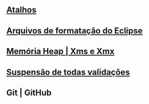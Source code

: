 ## [Atalhos](https://github.com/alexsandro-matias/produtividade-eclipse/tree/main/atalhos)
## [Arquivos de formatação do Eclipse](https://github.com/alexsandro-matias/produtividade-eclipse/tree/main/arquivos-formatacao)
## [Memória Heap | Xms e Xmx](https://github.com/alexsandro-matias/produtividade-eclipse/tree/main/heap)
## [Suspensão de todas validações](https://github.com/alexsandro-matias/produtividade-eclipse/tree/main/suspensao-validacoes)
## Git | GitHub


